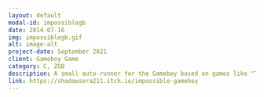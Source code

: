 ```yaml
---
layout: default
modal-id: impossiblegb
date: 2014-07-16
img: impossiblegb.gif
alt: image-alt
project-date: September 2021
client: Gameboy Game
category: C, ZGB
description: A small auto-runner for the Gameboy based on games like "The Impossible Game" and "Geometry Dash". It was developed over a couple of weekends for GBJAM9. The game is playable on a Gameboy using a flast cart, but can also be played in the web browser or by using an emulator.
link: https://shadowsora211.itch.io/impossible-gameboy
---
```

